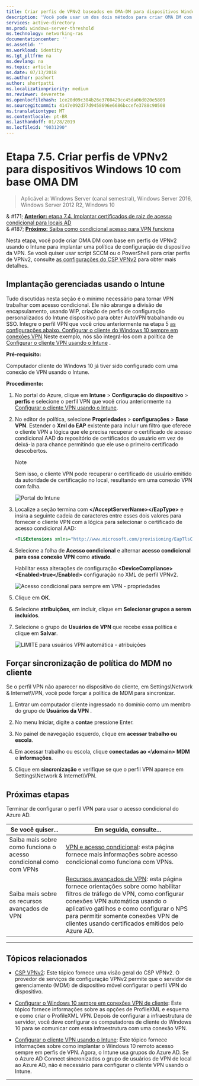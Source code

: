 ```yaml
---
title: Criar perfis de VPNv2 baseados em OMA-DM para dispositivos Windows 10
description: 'Você pode usar um dos dois métodos para criar OMA DM com base em perfis de VPNv2. '
services: active-directory
ms.prod: windows-server-threshold
ms.technology: networking-ras
documentationcenter: ''
ms.assetid: ''
ms.workload: identity
ms.tgt_pltfrm: na
ms.devlang: na
ms.topic: article
ms.date: 07/13/2018
ms.author: pashort
author: shortpatti
ms.localizationpriority: medium
ms.reviewer: deverette
ms.openlocfilehash: 1ce20d09c304b26e3708429cc45da06d020e5809
ms.sourcegitcommit: 4147e092d77d9458696e6686bccefe3788c90508
ms.translationtype: MT
ms.contentlocale: pt-BR
ms.lasthandoff: 01/28/2019
ms.locfileid: "9031290"
---
```

# Etapa 7.5. Criar perfis de VPNv2 para dispositivos Windows 10 com base OMA DM

>Aplicável a: Windows Server (canal semestral), Windows Server 2016, Windows Server 2012 R2, Windows 10

& #171;  [ **Anterior:** etapa 7.4. Implantar certificados de raiz de acesso condicional para locais AD](vpn-deploy-cond-access-root-cert-to-on-premise-ad.md)<br>
& #187; [ **Próximo:** Saiba como condicional acesso para VPN funciona](https://docs.microsoft.com/windows/access-protection/vpn/vpn-conditional-access)

Nesta etapa, você pode criar OMA DM com base em perfis de VPNv2 usando o Intune para implantar uma política de configuração de dispositivo da VPN. Se você quiser usar script SCCM ou o PowerShell para criar perfis de VPNv2, consulte [as configurações do CSP VPNv2](https://docs.microsoft.com/windows/client-management/mdm/vpnv2-csp) para obter mais detalhes. 

## Implantação gerenciadas usando o Intune

Tudo discutidas nesta seção é o mínimo necessário para tornar VPN trabalhar com acesso condicional. Ele não abrange a divisão de encapsulamento, usando WIP, criação de perfis de configuração personalizados do Intune dispositivo para obter AutoVPN trabalhando ou SSO. Integre o perfil VPN que você criou anteriormente na etapa 5 [as configurações abaixo. Configurar o cliente do Windows 10 sempre em conexões VPN](always-on-vpn/deploy/vpn-deploy-client-vpn-connections.md).Neste exemplo, nós são integrá-los com a política de [Configurar o cliente VPN usando o Intune](always-on-vpn/deploy/vpn-deploy-client-vpn-connections.md#configure-the-vpn-client-by-using-intune) . 

**Pré-requisito:**<p>
Computador cliente do Windows 10 já tiver sido configurado com uma conexão de VPN usando o Intune.   


**Procedimento:**

1. No portal do Azure, clique em **Intune** > **Configuração do dispositivo** > **perfis** e selecione o perfil VPN que você criou anteriormente na [Configurar o cliente VPN usando o Intune](always-on-vpn/deploy/vpn-deploy-client-vpn-connections.md#configure-the-vpn-client-by-using-intune).
    
2. No editor de política, selecione **Propriedades** > **configurações** > **Base VPN**. Estender o **Xml do EAP** existente para incluir um filtro que oferece o cliente VPN a lógica que ele precisa recuperar o certificado de acesso condicional AAD do repositório de certificados do usuário em vez de deixá-la para chance permitindo que ele use o primeiro certificado descobertos.

    >[!NOTE]
    >Sem isso, o cliente VPN pode recuperar o certificado de usuário emitido da autoridade de certificação no local, resultando em uma conexão VPN com falha.

    ![Portal do Intune](../../media/Always-On-Vpn/intune-eap-xml.png)

3. Localize a seção termina com **\</AcceptServerName>\</EapType>** e insira a seguinte cadeia de caracteres entre esses dois valores para fornecer o cliente VPN com a lógica para selecionar o certificado de acesso condicional AAD:

    ```XML
    <TLSExtensions xmlns="http://www.microsoft.com/provisioning/EapTlsConnectionPropertiesV2"><FilteringInfo xmlns="http://www.microsoft.com/provisioning/EapTlsConnectionPropertiesV3"><EKUMapping><EKUMap><EKUName>AAD Conditional Access</EKUName><EKUOID>1.3.6.1.4.1.311.87</EKUOID></EKUMap></EKUMapping><ClientAuthEKUList Enabled="true"><EKUMapInList><EKUName>AAD Conditional Access</EKUName></EKUMapInList></ClientAuthEKUList></FilteringInfo></TLSExtensions>
    ```

4. Selecione a folha de **Acesso condicional** e alternar **acesso condicional para essa conexão VPN** como **ativado**.<p>Habilitar essa alterações de configuração **\<DeviceCompliance>\<Enabled>true\</Enabled>** configuração no XML de perfil VPNv2.

    ![Acesso condicional para sempre em VPN - propriedades](../../media/Always-On-Vpn/vpn-conditional-access-azure-ad.png)

6. Clique em **OK**.

6. Selecione **atribuições**, em incluir, clique em **Selecionar grupos a serem incluídos**.

7. Selecione o grupo de **Usuários de VPN** que recebe essa política e clique em **Salvar**.

    ![LIMITE para usuários VPN automática - atribuições](../../media/Always-On-Vpn/cap-for-auto-vpn-users-assignments.png)

## Forçar sincronização de política do MDM no cliente
Se o perfil VPN não aparecer no dispositivo do cliente, em Settings\\Network & Internet\\VPN, você pode forçar a política de MDM para sincronizar.

1. Entrar um computador cliente ingressado no domínio como um membro do grupo de **Usuários da VPN** .

2. No menu Iniciar, digite a **conta**e pressione Enter.

3.  No painel de navegação esquerdo, clique em **acessar trabalho ou escola**.

5.  Em acessar trabalho ou escola, clique **conectadas ao <\domain> MDM** e **informações**.

6.  Clique em **sincronização** e verifique se que o perfil VPN aparece em Settings\\Network & Internet\\VPN.


## Próximas etapas
Terminar de configurar o perfil VPN para usar o acesso condicional do Azure AD. 

|Se você quiser...  |Em seguida, consulte...  |
|---------|---------|
|Saiba mais sobre como funciona o acesso condicional como com VPNs  |[VPN e acesso condicional](https://docs.microsoft.com/windows/access-protection/vpn/vpn-conditional-access): esta página fornece mais informações sobre acesso condicional como funciona com VPNs.      |
|Saiba mais sobre os recursos avançados de VPN  |[Recursos avançados de VPN](always-on-vpn/deploy/always-on-vpn-adv-options.md#advanced-vpn-features): esta página fornece orientações sobre como habilitar filtros de tráfego de VPN, como configurar conexões VPN automática usando o aplicativo gatilhos e como configurar o NPS para permitir somente conexões VPN de clientes usando certificados emitidos pelo Azure AD.        |


---

## Tópicos relacionados
- [CSP VPNv2](https://msdn.microsoft.com/windows/hardware/commercialize/customize/mdm/vpnv2-csp): Este tópico fornece uma visão geral do CSP VPNv2. O provedor de serviços de configuração VPNv2 permite que o servidor de gerenciamento (MDM) de dispositivo móvel configurar o perfil VPN do dispositivo.

- [Configurar o Windows 10 sempre em conexões VPN de cliente](https://docs.microsoft.com/windows-server/remote/remote-access/vpn/always-on-vpn/deploy/vpn-deploy-client-vpn-connections): Este tópico fornece informações sobre as opções de ProfileXML e esquema e como criar o ProfileXML VPN. Depois de configurar a infraestrutura de servidor, você deve configurar os computadores de cliente do Windows 10 para se comunicar com essa infraestrutura com uma conexão VPN. 

- [Configurar o cliente VPN usando o Intune](https://docs.microsoft.com/windows-server/remote/remote-access/vpn/always-on-vpn/deploy/vpn-deploy-client-vpn-connections#configure-the-vpn-client-by-using-intune): Este tópico fornece informações sobre como implantar o Windows 10 remoto acesso sempre em perfis de VPN. Agora, o Intune usa grupos do Azure AD. Se o Azure AD Connect sincronizados o grupo de usuários de VPN de local ao Azure AD, não é necessário para configurar o cliente VPN usando o Intune.

---
